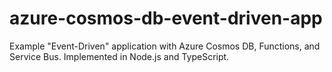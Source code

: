 # azure-cosmos-db-event-driven-app

Example "Event-Driven" application with Azure Cosmos DB, Functions, and Service Bus.
Implemented in Node.js and TypeScript.



